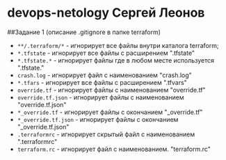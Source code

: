 # devops-netology Сергей Леонов

##Задание 1 (описание .gitignore в папке terraform)
- `**/.terraform/*` - игнорирует все файлы внутри каталога terraform;
- `*.tfstate` - игнорирует все файлы с расширением ".tfstate"
- `*.tfstate.*` - игнорирует файлы где в любом месте используется ".tfstate."
- `crash.log` - игнорирует файл с наименованием "crash.log"
- `*.tfars` - игнорирует все файлы с расширением ".tfvars"
- `override.tf` - игнорирует файлы с наименованием "override.tf"
- `override.tf.json` - игнорирует файлы с наименованием "override.tf.json"
- `*_override.tf` - игнорирует файлы с окончанием "_override.tf"
- `*_override.tf.json` - игнорирует файлы с окончанием "_override.tf.json"
- `.terraformrc` - игнорирует скрытый файл с наименованием ".terraformrc"
- `terraform.rc` - игнорирует файл с наименованием. "terraform.rc"
